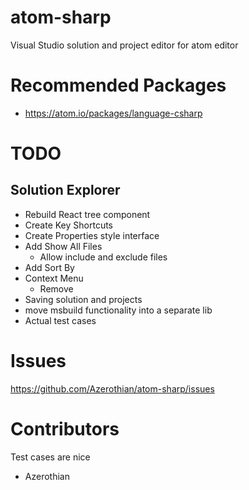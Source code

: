 # atom-sharp

Visual Studio solution and project editor for atom editor

# Recommended Packages
* https://atom.io/packages/language-csharp

# TODO

## Solution Explorer
* Rebuild React tree component
* Create Key Shortcuts
* Create Properties style interface
* Add Show All Files
  *  Allow include and exclude files
* Add Sort By
* Context Menu
  * Remove
* Saving solution and projects
* move msbuild functionality into a separate lib
* Actual test cases


# Issues

https://github.com/Azerothian/atom-sharp/issues

# Contributors
Test cases are nice

* Azerothian
